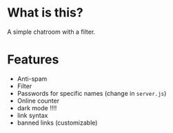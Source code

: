 # What is this?
A simple chatroom with a filter.

# Features
- Anti-spam
- Filter
- Passwords for specific names (change in `server.js`)
- Online counter
- dark mode !!!!
- link syntax
- banned links (customizable)